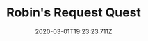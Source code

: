 ---
templateKey: blog-post
featuredpost: false
date: 2020-03-01T19:23:23.711Z
featuredimage: /img/quest_bg4.png
imgBg: quest_bg4
title: Robin's Request Quest
description: Robin needs 10 pieces of Hardwood
reward: 500 & 1 Heart Robin
tags:
  - Mail
  - winter
  - Winter 21
  - Robin
  - 10 Hardwood
  - quest
---